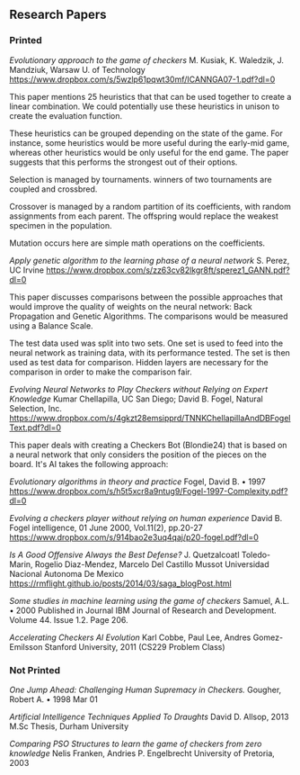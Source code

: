 ## Research Papers

### Printed

*Evolutionary approach to the game of checkers*
M. Kusiak, K. Waledzik, J. Mandziuk, Warsaw U. of Technology
https://www.dropbox.com/s/5wzlp61pqwt30mf/ICANNGA07-1.pdf?dl=0

This paper mentions 25 heuristics that that can be used together to create a linear combination. We could potentially use these heuristics in unison to create the evaluation function.

These heuristics can be grouped depending on the state of the game. For instance, some heuristics would be more useful during the early-mid game, whereas other heuristics would be only useful for the end game. The paper suggests that this performs the strongest out of their options.

Selection is managed by tournaments. winners of two tournaments are coupled and crossbred.

Crossover is managed by a random partition of its coefficients, with random assignments from each parent. The offspring would replace the weakest specimen in the population. 

Mutation occurs here are simple math operations on the coefficients.

*Apply genetic algorithm to the learning phase of a neural network*
S. Perez, UC Irvine
https://www.dropbox.com/s/zz63cv82lkgr8ft/sperez1_GANN.pdf?dl=0

This paper discusses comparisons between the possible approaches that would improve the quality of weights on the neural network: Back Propagation and Genetic Algorithms. The comparisons would be measured using a Balance Scale.

The test data used was split into two sets. One set is used to feed into the neural network as training data, with its performance tested. The set is then used as test data for comparison.
Hidden layers are necessary for the comparison in order to make the comparison fair.

*Evolving Neural Networks to Play Checkers without Relying on Expert Knowledge*
Kumar Chellapilla, UC San Diego; David B. Fogel, Natural Selection, Inc.
https://www.dropbox.com/s/4gkzt28emsipprd/TNNKChellapillaAndDBFogelText.pdf?dl=0

This paper deals with creating a Checkers Bot (Blondie24) that is based on a neural network that only considers the position of the pieces on the board.
It's AI takes the following approach:


*Evolutionary algorithms in theory and practice*
Fogel, David B. • 1997
https://www.dropbox.com/s/h5t5xcr8a9ntug9/Fogel-1997-Complexity.pdf?dl=0


*Evolving a checkers player without relying on human experience*
David B. Fogel
intelligence, 01 June 2000, Vol.11(2), pp.20-27
https://www.dropbox.com/s/914bao2e3uq4qaj/p20-fogel.pdf?dl=0

*Is A Good Offensive Always the Best Defense?*
J. Quetzalcoatl Toledo-Marin, Rogelio Diaz-Mendez, Marcelo Del Castillo Mussot
Universidad Nacional Autonoma De Mexico
https://rmflight.github.io/posts/2014/03/saga_blogPost.html

*Some studies in machine learning using the game of checkers*
Samuel, A.L. • 2000
Published in Journal IBM Journal of Research and Development. Volume 44. Issue 1.2. Page 206.

*Accelerating Checkers AI Evolution*
Karl Cobbe, Paul Lee, Andres Gomez-Emilsson
Stanford University, 2011 (CS229 Problem Class)

### Not Printed

*One Jump Ahead: Challenging Human Supremacy in Checkers.*
Gougher, Robert A. • 1998 Mar 01

*Artificial Intelligence Techniques Applied To Draughts*
David D. Allsop, 2013
M.Sc Thesis, Durham University

*Comparing PSO Structures to learn the game of checkers from zero knowledge*
Nelis Franken, Andries P. Engelbrecht
University of Pretoria, 2003
